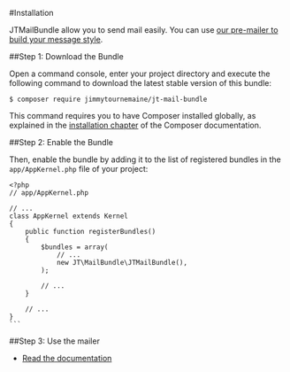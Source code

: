 #Installation

JTMailBundle allow you to send mail easily. You can use [our pre-mailer to build your message style](https://github.com/JimmyTournemaine/PreMailer).

##Step 1: Download the Bundle

Open a command console, enter your project directory and execute the
following command to download the latest stable version of this bundle:

	$ composer require jimmytournemaine/jt-mail-bundle

This command requires you to have Composer installed globally, as explained
in the [installation chapter](https://getcomposer.org/doc/00-intro.md)
of the Composer documentation.

##Step 2: Enable the Bundle

Then, enable the bundle by adding it to the list of registered bundles
in the `app/AppKernel.php` file of your project:


	<?php
	// app/AppKernel.php
	
	// ...
	class AppKernel extends Kernel
	{
	    public function registerBundles()
	    {
	        $bundles = array(
	            // ...
	            new JT\MailBundle\JTMailBundle(),
	        );
	
	        // ...
	    }
	
	    // ...
	}
	```

##Step 3: Use the mailer

- [Read the documentation](Doc/how_to_use_1.md)
